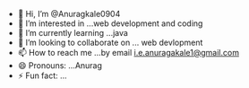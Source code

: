 - 👋 Hi, I’m @Anuragkale0904
- 👀 I’m interested in ...web development and coding
- 🌱 I’m currently learning ...java 
- 💞️ I’m looking to collaborate on ... web devlopment 
- 📫 How to reach me ...by email i.e.anuragakale1@gmail.com
- 😄 Pronouns: ...Anurag
- ⚡ Fun fact: ...

<!---
Anuragkale0904/Anuragkale0904 is a ✨ special ✨ repository because its `README.md` (this file) appears on your GitHub profile.
You can click the Preview link to take a look at your changes.
--->
